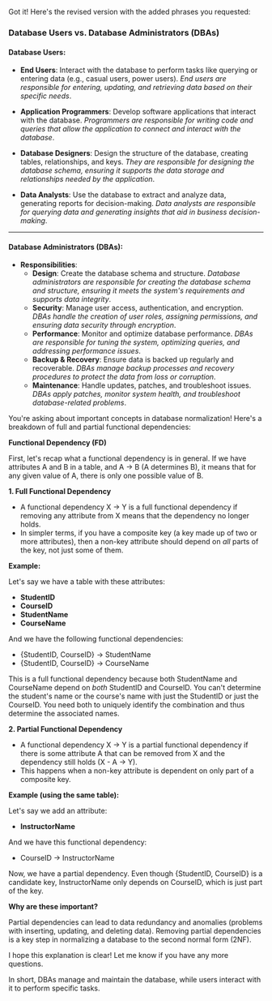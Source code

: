 Got it! Here's the revised version with the added phrases you requested:

### **Database Users vs. Database Administrators (DBAs)**

#### **Database Users**:
- **End Users**: Interact with the database to perform tasks like querying or entering data (e.g., casual users, power users). *End users are responsible for entering, updating, and retrieving data based on their specific needs*.
  
- **Application Programmers**: Develop software applications that interact with the database. *Programmers are responsible for writing code and queries that allow the application to connect and interact with the database*.

- **Database Designers**: Design the structure of the database, creating tables, relationships, and keys. *They are responsible for designing the database schema, ensuring it supports the data storage and relationships needed by the application*.

- **Data Analysts**: Use the database to extract and analyze data, generating reports for decision-making. *Data analysts are responsible for querying data and generating insights that aid in business decision-making*.

---

#### **Database Administrators (DBAs)**:
- **Responsibilities**:
  - **Design**: Create the database schema and structure. *Database administrators are responsible for creating the database schema and structure, ensuring it meets the system's requirements and supports data integrity*.
  - **Security**: Manage user access, authentication, and encryption. *DBAs handle the creation of user roles, assigning permissions, and ensuring data security through encryption*.
  - **Performance**: Monitor and optimize database performance. *DBAs are responsible for tuning the system, optimizing queries, and addressing performance issues*.
  - **Backup & Recovery**: Ensure data is backed up regularly and recoverable. *DBAs manage backup processes and recovery procedures to protect the data from loss or corruption*.
  - **Maintenance**: Handle updates, patches, and troubleshoot issues. *DBAs apply patches, monitor system health, and troubleshoot database-related problems*.
 
You're asking about important concepts in database normalization! Here's a breakdown of full and partial functional dependencies:

**Functional Dependency (FD)**

First, let's recap what a functional dependency is in general. If we have attributes A and B in a table, and A → B (A determines B), it means that for any given value of A, there is only one possible value of B.

**1. Full Functional Dependency**

*   A functional dependency X → Y is a full functional dependency if removing any attribute from X means that the dependency no longer holds.
*   In simpler terms, if you have a composite key (a key made up of two or more attributes), then a non-key attribute should depend on *all* parts of the key, not just some of them.

**Example:**

Let's say we have a table with these attributes:

*   **StudentID**
*   **CourseID**
*   **StudentName**
*   **CourseName**

And we have the following functional dependencies:

*   {StudentID, CourseID} → StudentName
*   {StudentID, CourseID} → CourseName

This is a full functional dependency because both StudentName and CourseName depend on *both* StudentID and CourseID. You can't determine the student's name or the course's name with just the StudentID or just the CourseID. You need both to uniquely identify the combination and thus determine the associated names.

**2. Partial Functional Dependency**

*   A functional dependency X → Y is a partial functional dependency if there is some attribute A that can be removed from X and the dependency still holds (X - A → Y).
*   This happens when a non-key attribute is dependent on only part of a composite key.

**Example (using the same table):**

Let's say we add an attribute:

*   **InstructorName**

And we have this functional dependency:

*   CourseID → InstructorName

Now, we have a partial dependency. Even though {StudentID, CourseID} is a candidate key, InstructorName only depends on CourseID, which is just part of the key.

**Why are these important?**

Partial dependencies can lead to data redundancy and anomalies (problems with inserting, updating, and deleting data). Removing partial dependencies is a key step in normalizing a database to the second normal form (2NF).

I hope this explanation is clear! Let me know if you have any more questions.


In short, DBAs manage and maintain the database, while users interact with it to perform specific tasks.
